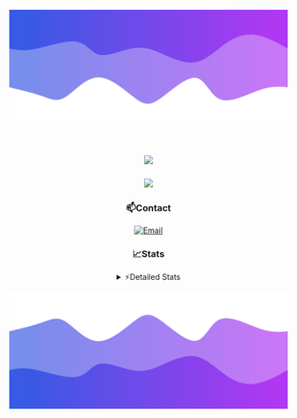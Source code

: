 ![Header](./header.png)
<div align="center">

<h1 align="center">
  <a href="https://git.io/typing-svg">
    <img src="https://readme-typing-svg.herokuapp.com/?lines=Hello,+There!+👋;This+is+chicho.;CEO+on+Hely+Development....;&center=true&size=25">
  </a>
</h1>
  
<p align="center">
  <img src="https://lanyard.cnrad.dev/api/852683595378196480" />
</p>

### 📫Contact
  [![Email](https://img.shields.io/badge/Email-gastondalla@gmail.com-04619f?style=for-the-badge&logo=gmail&logoColor=white)](mailto:gastondalla@gmail.com)
</br>  
### 📈Stats
<details>
    <summary> ⚡Detailed Stats</summary>
    <br/>

<!--START_SECTION:waka-->
![Code Time](http://img.shields.io/badge/Code%20Time-142%20hrs%2031%20mins-blue)

![Profile Views](http://img.shields.io/badge/Profile%20Views-1-blue)

**🐱 My GitHub Data** 

> 📦 37.5 kB Used in GitHub's Storage 
 > 
> 🏆 7 Contributions in the Year 2023
 > 
> 🚫 Not Opted to Hire
 > 
> 📜 6 Public Repositories 
 > 
> 🔑 8 Private Repositories 
 > 
**I'm a Night 🦉** 

```text
🌞 Morning                14 commits          █░░░░░░░░░░░░░░░░░░░░░░░░   04.28 % 
🌆 Daytime                48 commits          ████░░░░░░░░░░░░░░░░░░░░░   14.68 % 
🌃 Evening                156 commits         ████████████░░░░░░░░░░░░░   47.71 % 
🌙 Night                  109 commits         ████████░░░░░░░░░░░░░░░░░   33.33 % 
```
📅 **I'm Most Productive on Tuesday** 

```text
Monday                   24 commits          ██░░░░░░░░░░░░░░░░░░░░░░░   07.34 % 
Tuesday                  69 commits          █████░░░░░░░░░░░░░░░░░░░░   21.10 % 
Wednesday                61 commits          █████░░░░░░░░░░░░░░░░░░░░   18.65 % 
Thursday                 32 commits          ██░░░░░░░░░░░░░░░░░░░░░░░   09.79 % 
Friday                   43 commits          ███░░░░░░░░░░░░░░░░░░░░░░   13.15 % 
Saturday                 48 commits          ████░░░░░░░░░░░░░░░░░░░░░   14.68 % 
Sunday                   50 commits          ████░░░░░░░░░░░░░░░░░░░░░   15.29 % 
```


📊 **This Week I Spent My Time On** 

```text
🕑︎ Time Zone: America/Argentina/Buenos_Aires

💬 Programming Languages: 
JavaScript               5 hrs 41 mins       ██████████░░░░░░░░░░░░░░░   40.87 % 
HTML                     4 hrs 46 mins       █████████░░░░░░░░░░░░░░░░   34.23 % 
C#                       1 hr 19 mins        ██░░░░░░░░░░░░░░░░░░░░░░░   09.52 % 
CSS                      37 mins             █░░░░░░░░░░░░░░░░░░░░░░░░   04.55 % 
Text                     30 mins             █░░░░░░░░░░░░░░░░░░░░░░░░   03.70 % 

🔥 Editors: 
VS Code                  12 hrs 19 mins      ██████████████████████░░░   88.49 % 
Visual Studio            1 hr 36 mins        ███░░░░░░░░░░░░░░░░░░░░░░   11.51 % 

🐱‍💻 Projects: 
Unknown Project          7 hrs 29 mins       █████████████░░░░░░░░░░░░   53.76 % 
Coder                    3 hrs 42 mins       ███████░░░░░░░░░░░░░░░░░░   26.61 % 
Palometa                 56 mins             ██░░░░░░░░░░░░░░░░░░░░░░░   06.81 % 
Diseño Web               52 mins             ██░░░░░░░░░░░░░░░░░░░░░░░   06.25 % 
SS Help                  39 mins             █░░░░░░░░░░░░░░░░░░░░░░░░   04.70 % 

💻 Operating System: 
Windows                  13 hrs 55 mins      █████████████████████████   100.00 % 
```

**I Mostly Code in JavaScript** 

```text
JavaScript               8 repos             ████████░░░░░░░░░░░░░░░░░   33.33 % 
CSS                      3 repos             ███░░░░░░░░░░░░░░░░░░░░░░   12.50 % 
Python                   2 repos             ██░░░░░░░░░░░░░░░░░░░░░░░   08.33 % 
C#                       1 repo              █░░░░░░░░░░░░░░░░░░░░░░░░   04.17 % 
Batchfile                1 repo              █░░░░░░░░░░░░░░░░░░░░░░░░   04.17 % 
```




 Last Updated on 14/06/2023 14:11:17 UTC
<!--END_SECTION:waka-->
</details>

![Footer](./footer.png)
